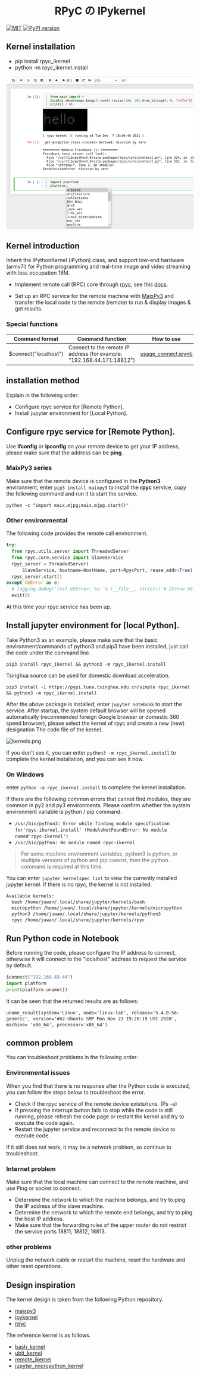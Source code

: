 
<p align="center">
    <h1 align="center"> RPyC の IPykernel </h1>
</p>

[![MIT](https://img.shields.io/badge/license-MIT-blue.svg)](./LICENSE)
[![PyPI version](https://badge.fury.io/py/rpyc-ikernel.svg)](https://badge.fury.io/py/rpyc-ikernel)

## Kernel installation

- pip install rpyc_ikernel
- python -m rpyc_ikernel.install

![index.png](./images/index.png)

## Kernel introduction

Inherit the IPythonKernel (iPython) class, and support low-end hardware (armv7l) for Python programming and real-time image and video streaming with less occupation 16M.

- Implement remote call (RPC) core through [rpyc](https://github.com/tomerfiliba-org/rpyc), see this [docs](http://rpyc.readthedocs.org/).

- Set up an RPC service for the remote machine with [MaixPy3](https://github.com/sipeed/MaixPy3) and transfer the local code to the remote (remote) to run & display images & get results.

### Special functions

| Command format | Command function | How to use |
| ---- | ---- | ---- |
| $connect("localhost") | Connect to the remote IP address (for example: "192.168.44.171:18812") | [usage_connect.ipynb](./tests/usage_connect.ipynb) |

## installation method

Explain in the following order:

- Configure rpyc service for [Remote Python].
- Install jupyter environment for [Local Python].

## Configure rpyc service for [Remote Python].

Use **ifconfig** or **ipconfig** on your remote device to get your IP address, please make sure that the address can be **ping**.

### MaixPy3 series

Make sure that the remote device is configured in the **Python3** environment, enter `pip3 install maixpy3` to install the **rpyc** service, copy the following command and run it to start the service.

```shell
python -c "import maix.mjpg;maix.mjpg.start()"
```

### Other environmental

The following code provides the remote call environment.

```python
try:
  from rpyc.utils.server import ThreadedServer
  from rpyc.core.service import SlaveService
  rpyc_server = ThreadedServer(
      SlaveService, hostname=HostName, port=RpycPort, reuse_addr=True)
  rpyc_server.start()
except OSError as e:
  # logging.debug('[%s] OSError: %s' % (__file__, str(e))) # [Errno 98] Address already in use
  exit(0)
```

At this time your rpyc service has been up.

## Install jupyter environment for [local Python].

Take Python3 as an example, please make sure that the basic environment/commands of python3 and pip3 have been installed, just call the code under the command line.

```shell
pip3 install rpyc_ikernel && python3 -m rpyc_ikernel.install
```

Tsinghua source can be used for domestic download acceleration.

```shell
pip3 install -i https://pypi.tuna.tsinghua.edu.cn/simple rpyc_ikernel && python3 -m rpyc_ikernel.install
```

After the above package is installed, enter `jupyter notebook` to start the service. After startup, the system default browser will be opened automatically (recommended foreign Google browser or domestic 360 speed browser), please select the kernel of rpyc and create a new (new) designation The code file of the kernel.

![kernels.png](./images/kernels.png)

If you don't see it, you can enter `python3 -m rpyc_ikernel.install` to complete the kernel installation, and you can see it now.

### On Windows

enter `python -m rpyc_ikernel.install` to complete the kernel installation.

If there are the following common errors that cannot find modules, they are common in py2 and py3 environments. Please confirm whether the system environment variable is python / pip command.

- `/usr/bin/python3: Error while finding module specification for'rpyc-ikernel.install' (ModuleNotFoundError: No module named'rpyc-ikernel')`
- `/usr/bin/python: No module named rpyc-ikernel`

> For some machine environment variables, python3 is python, or multiple versions of python and pip coexist, then the python command is required at this time.

You can enter `jupyter kernelspec list` to view the currently installed jupyter kernel. If there is no rpyc, the kernel is not installed.

```shell
Available kernels:
  bash /home/juwan/.local/share/jupyter/kernels/bash
  micropython /home/juwan/.local/share/jupyter/kernels/micropython
  python3 /home/juwan/.local/share/jupyter/kernels/python3
  rpyc /home/juwan/.local/share/jupyter/kernels/rpyc
```

## Run Python code in Notebook

Before running the code, please configure the IP address to connect, otherwise it will connect to the "localhost" address to request the service by default.

```python
$connect("192.168.43.44")
import platform
print(platform.uname())
```

It can be seen that the returned results are as follows:

```shell
uname_result(system='Linux', node='linux-lab', release='5.4.0-56-generic', version='#62-Ubuntu SMP Mon Nov 23 19:20:19 UTC 2020', machine= 'x86_64', processor='x86_64')
```

## common problem

You can troubleshoot problems in the following order:

### Environmental issues

When you find that there is no response after the Python code is executed, you can follow the steps below to troubleshoot the error.

- Check if the rpyc service of the remote device exists/runs. (Ps -a)
- If pressing the interrupt button fails to stop while the code is still running, please refresh the code page or restart the kernel and try to execute the code again.
- Restart the jupyter service and reconnect to the remote device to execute code.

If it still does not work, it may be a network problem, so continue to troubleshoot.

### Internet problem

Make sure that the local machine can connect to the remote machine, and use Ping or socket to connect.

- Determine the network to which the machine belongs, and try to ping the IP address of the slave machine.
- Determine the network to which the remote end belongs, and try to ping the host IP address.
- Make sure that the forwarding rules of the upper router do not restrict the service ports 18811, 18812, 18813.

### other problems

Unplug the network cable or restart the machine, reset the hardware and other reset operations.

## Design inspiration

The kernel design is taken from the following Python repository.

- [maixpy3](https://github.com/sipeed/maixpy3)
- [ipykernel](https://github.com/ipython/ipykernel)
- [rpyc](https://github.com/tomerfiliba-org/rpyc)

The reference kernel is as follows.

- [bash_kernel](https://github.com/takluyver/bash_kernel)
- [ubit_kernel](https://github.com/takluyver/ubit_kernel)
- [remote_ikernel](https://github.com/tdaff/remote_ikernel)
- [jupyter_micropython_kernel](https://github.com/goatchurchprime/jupyter_micropython_kernel)
